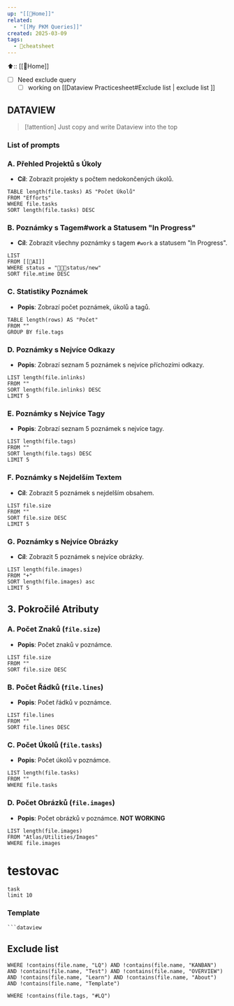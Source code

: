 ```yaml
---
up: "[[🏡Home]]"
related:
  - "[[My PKM Queries]]"
created: 2025-03-09
tags:
  - 💯cheatsheet
---
```


⬆️:: [[🏡Home]]

- [ ] Need exclude query 
	- [ ] working on [[Dataview Practicesheet#Exclude list | exclude list ]]

## DATAVIEW

> [!attention] Just copy and write Dataview into the top
> 

### List of prompts

### A. **Přehled Projektů s Úkoly**

- **Cíl**: Zobrazit projekty s počtem nedokončených úkolů.
```
TABLE length(file.tasks) AS "Počet Úkolů"
FROM "Efforts"
WHERE file.tasks
SORT length(file.tasks) DESC
```

### B. **Poznámky s Tagem#work a Statusem "In Progress"**

- **Cíl**: Zobrazit všechny poznámky s tagem `#work` a statusem "In Progress".
```
LIST
FROM [[🤖AI]]  
WHERE status = "🔳🆘✅status/new"
SORT file.mtime DESC
```

### C. **Statistiky Poznámek**

- **Popis**: Zobrazí počet poznámek, úkolů a tagů.
```
TABLE length(rows) AS "Počet"
FROM ""
GROUP BY file.tags
```

### D. **Poznámky s Nejvíce Odkazy**

- **Popis**: Zobrazí seznam 5 poznámek s nejvíce příchozími odkazy.
```
LIST length(file.inlinks)
FROM ""
SORT length(file.inlinks) DESC
LIMIT 5
```

### E. **Poznámky s Nejvíce Tagy**

- **Popis**: Zobrazí seznam 5 poznámek s nejvíce tagy.
```
LIST length(file.tags)
FROM ""
SORT length(file.tags) DESC
LIMIT 5
```

### F. **Poznámky s Nejdelším Textem**

- **Cíl**: Zobrazit 5 poznámek s nejdelším obsahem.
```
LIST file.size
FROM ""
SORT file.size DESC
LIMIT 5
```
### G. **Poznámky s Nejvíce Obrázky**

- **Cíl**: Zobrazit 5 poznámek s nejvíce obrázky.
```
LIST length(file.images)
FROM "+"
SORT length(file.images) asc
LIMIT 5
```

## **3. Pokročilé Atributy**



### A. **Počet Znaků (`file.size`)**

- **Popis**: Počet znaků v poznámce.
```
LIST file.size
FROM ""
SORT file.size DESC
```

### B. **Počet Řádků (`file.lines`)**

- **Popis**: Počet řádků v poznámce.
```
LIST file.lines
FROM ""
SORT file.lines DESC
```

### C. **Počet Úkolů (`file.tasks`)**

- **Popis**: Počet úkolů v poznámce.
```
LIST length(file.tasks)
FROM ""
WHERE file.tasks
```
### D. **Počet Obrázků (`file.images`)**

- **Popis**: Počet obrázků v poznámce. **NOT WORKING**
```
LIST length(file.images)
FROM "Atlas/Utilities/Images"
WHERE file.images
```

# testovac
```code
task
limit 10
```

### Template

```
```dataview
```

## Exclude list 

```
WHERE !contains(file.name, "LQ") AND !contains(file.name, "KANBAN") AND !contains(file.name, "Test") AND !contains(file.name, "OVERVIEW") AND !contains(file.name, "Learn") AND !contains(file.name, "About") AND !contains(file.name, "Template")
```

```
WHERE !contains(file.tags, "#LQ")
```

